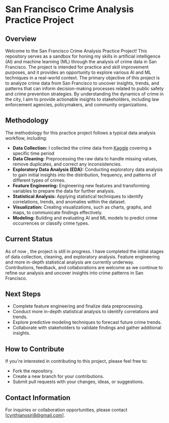 # San Francisco Crime Analysis Practice Project

## Overview
Welcome to the San Francisco Crime Analysis Practice Project! This repository serves as a sandbox for honing my skills in artificial intelligence (AI) and machine learning (ML) through the analysis of crime data in San Francisco. The project is intended for practice and skill improvement purposes, and it provides an opportunity to explore various AI and ML techniques in a real-world context.
The primary objective of this project is to analyze crime data from San Francisco to uncover insights, trends, and patterns that can inform decision-making processes related to public safety and crime prevention strategies. By understanding the dynamics of crime in the city, I aim to provide actionable insights to stakeholders, including law enforcement agencies, policymakers, and community organizations.

## Methodology
The methodology for this practice project follows a typical data analysis workflow, including:
- **Data Collection:** I collected the crime data from [Kaggle](https://www.kaggle.com/competitions/sf-crime/data) covering a specific time period
- **Data Cleaning:** Preprocessing the raw data to handle missing values, remove duplicates, and correct any inconsistencies.
- **Exploratory Data Analysis (EDA):** Conducting exploratory data analysis to gain initial insights into the distribution, frequency, and patterns of different types of crimes.
- **Feature Engineering:** Engineering new features and transforming variables to prepare the data for further analysis.
- **Statistical Analysis:** Applying statistical techniques to identify correlations, trends, and anomalies within the dataset.
- **Visualization:** Creating visualizations, such as charts, graphs, and maps, to communicate findings effectively.
- **Modeling:** Building and evaluating AI and ML models to predict crime occurrences or classify crime types.

## Current Status
As of now , the project is still in progress. I have completed the initial stages of data collection, cleaning, and exploratory analysis. Feature engineering and more in-depth statistical analysis are currently underway. Contributions, feedback, and collaborations are welcome as we continue to refine our analysis and uncover insights into crime patterns in San Francisco.

## Next Steps
- Complete feature engineering and finalize data preprocessing.
- Conduct more in-depth statistical analysis to identify correlations and trends.
- Explore predictive modeling techniques to forecast future crime trends.
- Collaborate with stakeholders to validate findings and gather additional insights.

## How to Contribute
If you're interested in contributing to this project, please feel free to:
- Fork the repository.
- Create a new branch for your contributions.
- Submit pull requests with your changes, ideas, or suggestions.


## Contact Information
For inquiries or collaboration opportunities, please contact [cynthianosiri8@gmail.com].

